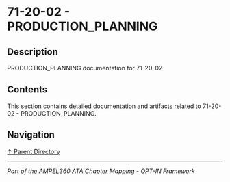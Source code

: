 # 71-20-02 - PRODUCTION_PLANNING

## Description

PRODUCTION_PLANNING documentation for 71-20-02

## Contents

This section contains detailed documentation and artifacts related to 71-20-02 - PRODUCTION_PLANNING.

## Navigation

[↑ Parent Directory](../README.md)

---

*Part of the AMPEL360 ATA Chapter Mapping - OPT-IN Framework*
